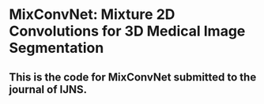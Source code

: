# MixConvNet: Mixture 2D Convolutions for 3D Medical Image Segmentation

## This is the code for MixConvNet submitted to the journal of IJNS.